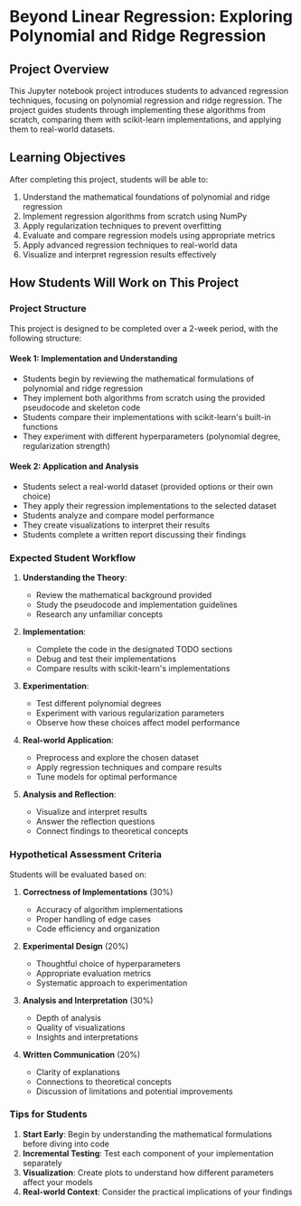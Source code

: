 # Beyond Linear Regression: Exploring Polynomial and Ridge Regression

## Project Overview

This Jupyter notebook project introduces students to advanced regression techniques, focusing on polynomial regression and ridge regression. The project guides students through implementing these algorithms from scratch, comparing them with scikit-learn implementations, and applying them to real-world datasets.

## Learning Objectives

After completing this project, students will be able to:

1. Understand the mathematical foundations of polynomial and ridge regression
2. Implement regression algorithms from scratch using NumPy
3. Apply regularization techniques to prevent overfitting
4. Evaluate and compare regression models using appropriate metrics
5. Apply advanced regression techniques to real-world data
6. Visualize and interpret regression results effectively

## How Students Will Work on This Project

### Project Structure

This project is designed to be completed over a 2-week period, with the following structure:

#### Week 1: Implementation and Understanding
- Students begin by reviewing the mathematical formulations of polynomial and ridge regression
- They implement both algorithms from scratch using the provided pseudocode and skeleton code
- Students compare their implementations with scikit-learn's built-in functions
- They experiment with different hyperparameters (polynomial degree, regularization strength)

#### Week 2: Application and Analysis
- Students select a real-world dataset (provided options or their own choice)
- They apply their regression implementations to the selected dataset
- Students analyze and compare model performance
- They create visualizations to interpret their results
- Students complete a written report discussing their findings

### Expected Student Workflow

1. **Understanding the Theory**:
   - Review the mathematical background provided
   - Study the pseudocode and implementation guidelines
   - Research any unfamiliar concepts

2. **Implementation**:
   - Complete the code in the designated TODO sections
   - Debug and test their implementations
   - Compare results with scikit-learn's implementations

3. **Experimentation**:
   - Test different polynomial degrees
   - Experiment with various regularization parameters
   - Observe how these choices affect model performance

4. **Real-world Application**:
   - Preprocess and explore the chosen dataset
   - Apply regression techniques and compare results
   - Tune models for optimal performance

5. **Analysis and Reflection**:
   - Visualize and interpret results
   - Answer the reflection questions
   - Connect findings to theoretical concepts

### Hypothetical Assessment Criteria

Students will be evaluated based on:

1. **Correctness of Implementations** (30%)
   - Accuracy of algorithm implementations
   - Proper handling of edge cases
   - Code efficiency and organization

2. **Experimental Design** (20%)
   - Thoughtful choice of hyperparameters
   - Appropriate evaluation metrics
   - Systematic approach to experimentation

3. **Analysis and Interpretation** (30%)
   - Depth of analysis
   - Quality of visualizations
   - Insights and interpretations

4. **Written Communication** (20%)
   - Clarity of explanations
   - Connections to theoretical concepts
   - Discussion of limitations and potential improvements

### Tips for Students

1. **Start Early**: Begin by understanding the mathematical formulations before diving into code
2. **Incremental Testing**: Test each component of your implementation separately
3. **Visualization**: Create plots to understand how different parameters affect your models
4. **Real-world Context**: Consider the practical implications of your findings